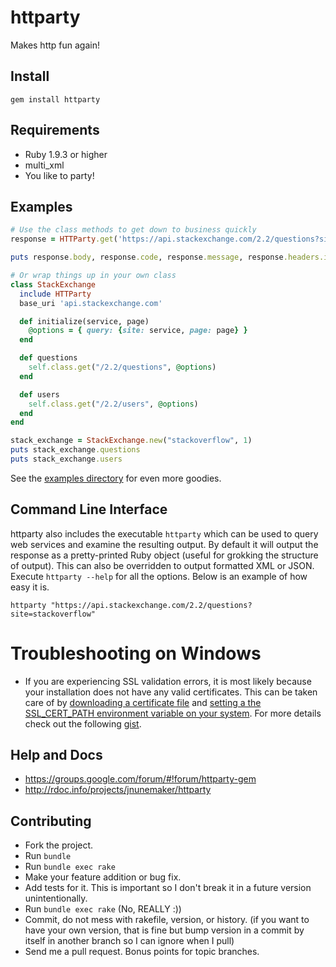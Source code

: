 # httparty

Makes http fun again!

## Install

```
gem install httparty
```

## Requirements

* Ruby 1.9.3 or higher
* multi_xml
* You like to party!

## Examples

```ruby
# Use the class methods to get down to business quickly
response = HTTParty.get('https://api.stackexchange.com/2.2/questions?site=stackoverflow')

puts response.body, response.code, response.message, response.headers.inspect

# Or wrap things up in your own class
class StackExchange
  include HTTParty
  base_uri 'api.stackexchange.com'

  def initialize(service, page)
    @options = { query: {site: service, page: page} }
  end

  def questions
    self.class.get("/2.2/questions", @options)
  end

  def users
    self.class.get("/2.2/users", @options)
  end
end

stack_exchange = StackExchange.new("stackoverflow", 1)
puts stack_exchange.questions
puts stack_exchange.users
```

See the [examples directory](http://github.com/jnunemaker/httparty/tree/master/examples) for even more goodies.

## Command Line Interface

httparty also includes the executable `httparty` which can be
used to query web services and examine the resulting output. By default
it will output the response as a pretty-printed Ruby object (useful for
grokking the structure of output). This can also be overridden to output
formatted XML or JSON. Execute `httparty --help` for all the
options. Below is an example of how easy it is.

```
httparty "https://api.stackexchange.com/2.2/questions?site=stackoverflow"
```

# Troubleshooting on Windows

* If you are experiencing SSL validation errors, it is most likely because your installation does not have any valid certificates. This can be taken care of by [downloading a certificate file](http://curl.haxx.se/ca/cacert.pem) and [setting a the SSL_CERT_PATH environment variable on your system](http://www.computerhope.com/issues/ch000549.htm). For more details check out the following [gist](https://gist.github.com/fnichol/867550).

## Help and Docs

* https://groups.google.com/forum/#!forum/httparty-gem
* http://rdoc.info/projects/jnunemaker/httparty

## Contributing

* Fork the project.
* Run `bundle`
* Run `bundle exec rake`
* Make your feature addition or bug fix.
* Add tests for it. This is important so I don't break it in a future version unintentionally.
* Run `bundle exec rake` (No, REALLY :))
* Commit, do not mess with rakefile, version, or history. (if you want to have your own version, that is fine but bump version in a commit by itself in another branch so I can ignore when I pull)
* Send me a pull request. Bonus points for topic branches.
